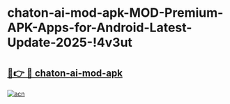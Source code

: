 # chaton-ai-mod-apk-MOD-Premium-APK-Apps-for-Android-Latest-Update-2025-!4v3ut

# <h2><a href="https://mrd347.esa.edu.pl?title=chaton-ai-mod-apk&ref=4v3ut">🔗👉 🔴 chaton-ai-mod-apk</a></h2>

[![acn](https://github.com/user-attachments/assets/0f9c940e-d8b0-45ae-aac7-cd30a18b3e1c)](https://mrd347.esa.edu.pl?title=chaton-ai-mod-apk&ref=4v3ut)

